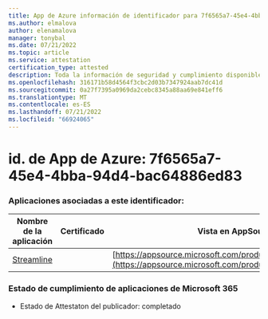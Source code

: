 ```yaml
---
title: App de Azure información de identificador para 7f6565a7-45e4-4bba-94d4-bac64886ed83
ms.author: elmalova
author: elenamalova
manager: tonybal
ms.date: 07/21/2022
ms.topic: article
ms.service: attestation
certification_type: attested
description: Toda la información de seguridad y cumplimiento disponible para 7f6565a7-45e4-4bba-94d4-bac64886ed83.
ms.openlocfilehash: 316171b58d4564f3cbc2d03b7347924aab7dc41d
ms.sourcegitcommit: 0a27f7395a0969da2cebc8345a88aa69e841eff6
ms.translationtype: MT
ms.contentlocale: es-ES
ms.lasthandoff: 07/21/2022
ms.locfileid: "66924065"
---
```

# <a name="azure-app-id-7f6565a7-45e4-4bba-94d4-bac64886ed83"></a>id. de App de Azure: 7f6565a7-45e4-4bba-94d4-bac64886ed83


### <a name="apps-associated-with-this-id"></a>Aplicaciones asociadas a este identificador:
| **Nombre de la aplicación** | **Certificado** | **Vista en AppSource** |
|--------------|---------------|-----------------------|
| [Streamline](../forward/WA200004100.md) |  | [https://appsource.microsoft.com/product/office/WA200004100](https://appsource.microsoft.com/product/office/WA200004100) |

### <a name="microsoft-365-app-compliance-status"></a>Estado de cumplimiento de aplicaciones de Microsoft 365
- Estado de Attestaton del publicador: completado
